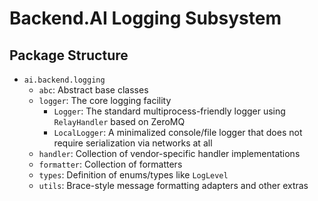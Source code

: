 Backend.AI Logging Subsystem
============================

Package Structure
-----------------

* `ai.backend.logging`
  - `abc`: Abstract base classes
  - `logger`: The core logging facility
    - `Logger`: The standard multiprocess-friendly logger using `RelayHandler` based on ZeroMQ
    - `LocalLogger`: A minimalized console/file logger that does not require serialization via networks at all
  - `handler`: Collection of vendor-specific handler implementations
  - `formatter`: Collection of formatters
  - `types`: Definition of enums/types like `LogLevel`
  - `utils`: Brace-style message formatting adapters and other extras
